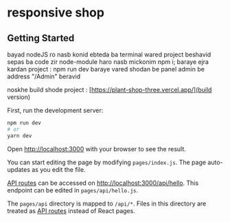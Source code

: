 # responsive shop
## Getting Started
bayad nodeJS ro nasb konid
ebteda ba terminal wared project beshavid
sepas ba code zir node-module haro nasb mickonim
npm i;
baraye ejra kardan project :
npm run dev
baraye vared shodan be panel admin be address "/Admin" beravid

noskhe build shode project : [https://plant-shop-three.vercel.app/](build version)


First, run the development server:

```bash
npm run dev
# or
yarn dev
```

Open [http://localhost:3000](http://localhost:3000) with your browser to see the result.

You can start editing the page by modifying `pages/index.js`. The page auto-updates as you edit the file.

[API routes](https://nextjs.org/docs/api-routes/introduction) can be accessed on [http://localhost:3000/api/hello](http://localhost:3000/api/hello). This endpoint can be edited in `pages/api/hello.js`.

The `pages/api` directory is mapped to `/api/*`. Files in this directory are treated as [API routes](https://nextjs.org/docs/api-routes/introduction) instead of React pages.

